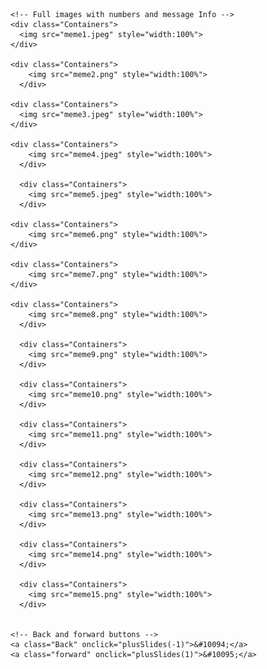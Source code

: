 
<head>
    <link rel = "stylesheet" type = "text/css" href = "izumeme.css">
    <script src = "izumeme.js"></script>
</head>
<body>
<!--carousel-->
 <!-- Slideshow container -->
 <div class="slideshow-container fade">

    <!-- Full images with numbers and message Info -->
    <div class="Containers">
      <img src="meme1.jpeg" style="width:100%">
    </div>
  
    <div class="Containers">
        <img src="meme2.png" style="width:100%">
      </div>

    <div class="Containers">
      <img src="meme3.jpeg" style="width:100%">
    </div>

    <div class="Containers">
        <img src="meme4.jpeg" style="width:100%">
      </div>

      <div class="Containers">
        <img src="meme5.jpeg" style="width:100%">
      </div>

    <div class="Containers">
        <img src="meme6.png" style="width:100%">
    </div>

    <div class="Containers">
        <img src="meme7.png" style="width:100%">
    </div>

    <div class="Containers">
        <img src="meme8.png" style="width:100%">
      </div>

      <div class="Containers">
        <img src="meme9.png" style="width:100%">
      </div>

      <div class="Containers">
        <img src="meme10.png" style="width:100%">
      </div>

      <div class="Containers">
        <img src="meme11.png" style="width:100%">
      </div>

      <div class="Containers">
        <img src="meme12.png" style="width:100%">
      </div>

      <div class="Containers">
        <img src="meme13.png" style="width:100%">
      </div>

      <div class="Containers">
        <img src="meme14.png" style="width:100%">
      </div>

      <div class="Containers">
        <img src="meme15.png" style="width:100%">
      </div>

  
    <!-- Back and forward buttons -->
    <a class="Back" onclick="plusSlides(-1)">&#10094;</a>
    <a class="forward" onclick="plusSlides(1)">&#10095;</a>
  </div>
  <br>
  
  <!-- The circles/dots -->
  <div style="text-align:center">
    <span class="dots" onclick="currentSlide(1)"></span>
    <span class="dots" onclick="currentSlide(2)"></span>
    <span class="dots" onclick="currentSlide(3)"></span>
  </div> 
  </body>

